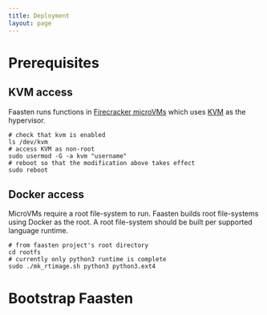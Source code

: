 ```yaml
---
title: Deployment
layout: page
---
```

# Prerequisites
## KVM access
Faasten runs functions in [Firecracker microVMs](https://firecracker-microvm.github.io/) which
uses [KVM](https://www.linux-kvm.org/page/Main_Page) as the hypervisor.
```shell
# check that kvm is enabled
ls /dev/kvm
# access KVM as non-root
sudo usermod -G -a kvm "username"
# reboot so that the modification above takes effect
sudo reboot
```
## Docker access
MicroVMs require a root file-system to run.
Faasten builds root file-systems using Docker as the root. A root file-system should be built per
supported language runtime.
```shell
# from faasten project's root directory
cd rootfs
# currently only python3 runtime is complete
sudo ./mk_rtimage.sh python3 python3.ext4
```
# Bootstrap Faasten

